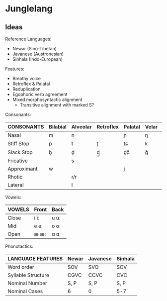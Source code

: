 # Junglelang

## Ideas

Reference Languages:
- Newar (Sino-Tibetan)
- Javanese (Austronesian)
- Sinhala (Indo-European)

Features:
- Breathy voice
- Retroflex & Palatal
- Reduplication
- Egophoric verb agreement
- Mixed morphosyntactic alignment
    - Transitive alignment with marked S?

Consonants:

| CONSONANTS  | Bilabial | Alveolar | Retroflex | Palatal | Velar | Glottal |
|---          |---       |---       |---        |---      |---    |---      |
| Nasal       | m        | n        |           | ɲ       | ŋ     |         |
| Stiff Stop  | p        | t        | ʈ         | tɕ      | k     |         |
| Slack Stop  | b̥        | d̥        | ɖ̥         | d̥ʑ̊      | g̊     |         |
| Fricative   |          | s        |           |         |       | h       |
| Approximant | w        |          |           | j       |       |         |
| Rhotic      |          | ɾ/r      |           |         |       |         |
| Lateral     |          | l        |           |         |       |         |

Vowels:

| VOWELS | Front | Back |
|---     |---    |---   |
| Close  | i iː  | u uː |
| Mid    | e eː  | o oː |
| Open   | æ æː  | ɑ ɑː |

Phonotactics:

| LANGUAGE FEATURES   | Newar | Javanese | Sinhala |
|---                  |---    |---       |---      |
| Word order          | SOV   | SVO      | SOV     |
| Syllable Structure  | CGVC  | CCVC     | CVC     |
| Nominal Number      | S, P  | S, P     | S, P    |
| Nominal Cases       | 6     | 0        | 5-7     |

